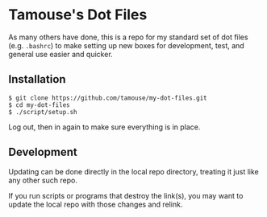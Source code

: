 # Tamouse's Dot Files

As many others have done, this is a repo for my standard set of dot files (e.g. `.bashrc`) 
to make setting up new boxes for development, test, and general use easier and quicker.

## Installation

    $ git clone https://github.com/tamouse/my-dot-files.git
    $ cd my-dot-files
    $ ./script/setup.sh

Log out, then in again to make sure everything is in place.

## Development

Updating can be done directly in the local repo directory, treating it just
like any other such repo.

If you run scripts or programs that destroy the link(s), you may want to update
the local repo with those changes and relink.

